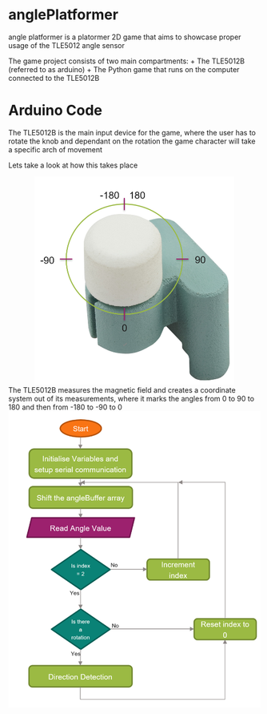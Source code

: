 # anglePlatformer
angle platformer is a platormer 2D game that aims to showcase proper usage of the TLE5012 angle sensor 


The game project consists of two main compartments:
    + The TLE5012B (referred to as arduino)
    + The Python game that runs on the computer connected to the TLE5012B




# Arduino Code
The TLE5012B is the main input device for the game, where the user has to rotate the knob and dependant on the rotation the game character will take a specific arch of movement

Lets take a look at how this takes place


<div align="center">
    <img src="Repo Graphics/how the sensor works.PNG" alt="how the coordinate system works" width=400/>
</div>
The TLE5012B measures the magnetic field and creates a coordinate system out of its measurements, where it marks the angles from 0 to 90 to 180 and then from -180 to -90 to 0 

<div align="center">
    <img src="Repo Graphics/Arduino Code Flow Chart.PNG" alt="Alt text" width="700" />
</div>





